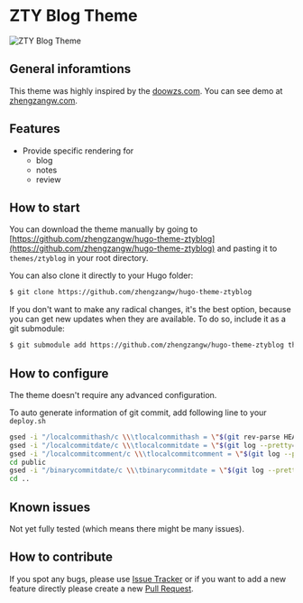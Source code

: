 # ZTY Blog Theme

![ZTY Blog Theme](https://raw.githubusercontent.com/zhengzangw/hugo-theme-ztyblog/master/images/screenshot.png)

## General inforamtions

This theme was highly inspired by the [doowzs.com](https://doowzs.com/). You can see demo at [zhengzangw.com](https://zhengzangw.com/).

## Features

* Provide specific rendering for
  * blog
  * notes
  * review

## How to start

You can download the theme manually by going to [https://github.com/zhengzangw/hugo-theme-ztyblog](https://github.com/zhengzangw/hugo-theme-ztyblog) and pasting it to `themes/ztyblog` in your root directory.

You can also clone it directly to your Hugo folder:

``` bash
$ git clone https://github.com/zhengzangw/hugo-theme-ztyblog
```

If you don't want to make any radical changes, it's the best option, because you can get new updates when they are available. To do so, include it as a git submodule:

``` bash
$ git submodule add https://github.com/zhengzangw/hugo-theme-ztyblog themes/ztyblog
```

## How to configure

The theme doesn't require any advanced configuration.

To auto generate information of git commit, add following line to your `deploy.sh`

```bash
gsed -i "/localcommithash/c \\\tlocalcommithash = \"$(git rev-parse HEAD)\"" config.toml
gsed -i "/localcommitdate/c \\\tlocalcommitdate = \"$(git log --pretty=format:"%cd" $(git rev-parse HEAD) -1)\"" config.toml
gsed -i "/localcommitcomment/c \\\tlocalcommitcomment = \"$(git log --pretty=format:"%s" $(git rev-parse HEAD) -1)\"" config.toml
cd public
gsed -i "/binarycommitdate/c \\\tbinarycommitdate = \"$(git log --pretty=format:"%cd" $(git rev-parse HEAD) -1)\"" ../config.toml
cd ..
```

## Known issues

Not yet fully tested (which means there might be many issues).

## How to contribute

If you spot any bugs, please use [Issue Tracker](https://github.com/zhengzangw/hugo-theme-ztyblog/issues) or if you want to add a new feature directly please create a new [Pull Request](https://github.com/zhengzangw/hugo-theme-ztyblog/pulls).
